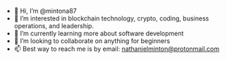 - 👋 Hi, I’m @mintona87
- 👀 I’m interested in blockchain technology, crypto, coding, business operations, and leadership.
- 🌱 I’m currently learning more about software development
- 💞️ I’m looking to collaborate on anything for beginners
- 📫 Best way to reach me is by email: nathanielminton@protonmail.com

<!---
mintona87/mintona87 is a ✨ special ✨ repository because its `README.md` (this file) appears on your GitHub profile.
You can click the Preview link to take a look at your changes.
--->
